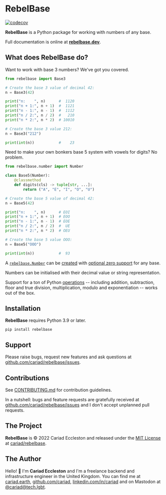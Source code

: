 # RebelBase

[![codecov](https://codecov.io/gh/cariad/rebelbase/branch/main/graph/badge.svg?token=3YgEtYwvmb)](https://codecov.io/gh/cariad/rebelbase)

**RebelBase** is a Python package for working with numbers of any base.

Full documentation is online at **[rebelbase.dev](https://rebelbase.dev)**.

## What does RebelBase do?

Want to work with base 3 numbers? We've got you covered.

```python
from rebelbase import Base3

# Create the base 3 value of decimal 42:
n = Base3(42)

print("n:    ", n)      #  1120
print("n + 1:", n + 1)  #  1121
print("n - 1:", n - 1)  #  1112
print("n / 2:", n / 2)  #   210
print("n * 2:", n * 2)  # 10010

# Create the base 3 value 212:
n = Base3("212")

print(int(n))           #    23
```

Need to make your own bonkers base 5 system with vowels for digits? No problem.

```python
from rebelbase.number import Number

class Base5(Number):
    @classmethod
    def digits(cls) -> tuple[str, ...]:
        return ("A", "E", "I", "O", "U")

# Create the base 5 value of decimal 42:
n = Base5(42)

print("n:    ", n)      # EOI
print("n + 1:", n + 1)  # EOO
print("n - 1:", n - 1)  # EOE
print("n / 2:", n / 2)  #  UE
print("n * 2:", n * 2)  # OEU

# Create the base 5 value OOO:
n = Base5("OOO")

print(int(n))           #  93
```

A [`rebelbase.Number`](https://rebelbase.dev/number/) can be [created](https://rebelbase.dev/create/) with [optional zero support](https://rebelbase.dev/optional-zero/) for any base.

Numbers can be initialised with their decimal value or string representation.

Support for a ton of Python [operations](https://rebelbase.dev/number/#math-operations) -- including addition, subtraction, floor and true division, multiplication, modulo and exponentiation -- works out of the box.

## Installation

**RebelBase** requires Python 3.9 or later.

```console
pip install rebelbase
```

## Support

Please raise bugs, request new features and ask questions at [github.com/cariad/rebelbase/issues](https://github.com/cariad/rebelbase/issues).

## Contributions

See [CONTRIBUTING.md](https://github.com/cariad/rebelbase/blob/main/CONTRIBUTING.md) for contribution guidelines.

In a nutshell: bugs and feature requests are gratefully received at [github.com/cariad/rebelbase/issues](https://github.com/cariad/rebelbase/issues) and I don't accept unplanned pull requests.

## The Project

**RebelBase** is &copy; 2022 Cariad Eccleston and released under the [MIT License](https://github.com/cariad/rebelbase/blob/main/LICENSE) at [cariad/rebelbase](https://github.com/cariad/rebelbase).

## The Author

Hello! 👋 I'm **Cariad Eccleston** and I'm a freelance backend and infrastructure engineer in the United Kingdom. You can find me at [cariad.earth](https://cariad.earth), [github.com/cariad](https://github.com/cariad), [linkedin.com/in/cariad](https://linkedin.com/in/cariad) and on Mastodon at [@cariad@tech.lgbt](https://tech.lgbt/@cariad).
